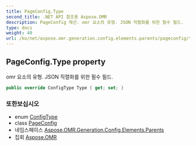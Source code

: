 ```yaml
---
title: PageConfig.Type
second_title: .NET API 참조용 Aspose.OMR
description: PageConfig 재산. omr 요소의 유형. JSON 직렬화를 위한 필수 필드.
type: docs
weight: 40
url: /ko/net/aspose.omr.generation.config.elements.parents/pageconfig/type/
---
```

## PageConfig.Type property

omr 요소의 유형. JSON 직렬화를 위한 필수 필드.

```csharp
public override ConfigType Type { get; set; }
```

### 또한보십시오

* enum [ConfigType](../../../aspose.omr.generation.config.enums/configtype/)
* class [PageConfig](../)
* 네임스페이스 [Aspose.OMR.Generation.Config.Elements.Parents](../../pageconfig/)
* 집회 [Aspose.OMR](../../../)


